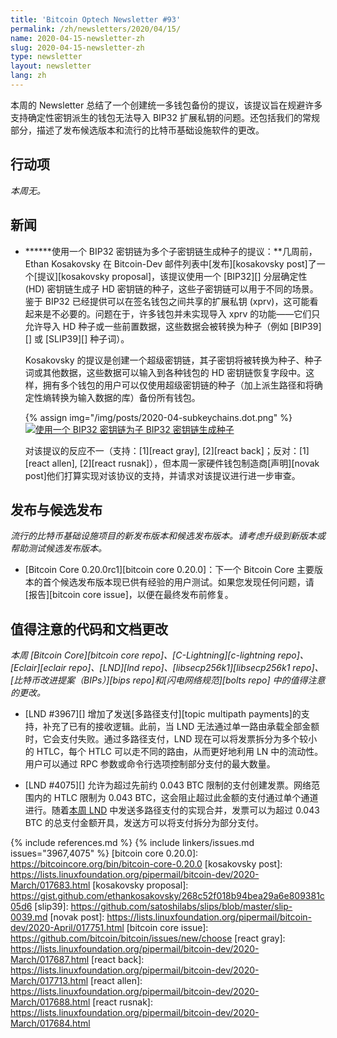 ```yaml
---
title: 'Bitcoin Optech Newsletter #93'
permalink: /zh/newsletters/2020/04/15/
name: 2020-04-15-newsletter-zh
slug: 2020-04-15-newsletter-zh
type: newsletter
layout: newsletter
lang: zh
---
```

本周的 Newsletter 总结了一个创建统一多钱包备份的提议，该提议旨在规避许多支持确定性密钥派生的钱包无法导入 BIP32 扩展私钥的问题。还包括我们的常规部分，描述了发布候选版本和流行的比特币基础设施软件的更改。

## 行动项

*本周无。*

## 新闻

- **<!--proposal-for-using-one-bip32-keychain-to-seed-multiple-child-keychains-->****使用一个 BIP32 密钥链为多个子密钥链生成种子的提议：**几周前，Ethan Kosakovsky 在 Bitcoin-Dev 邮件列表中[发布][kosakovsky post]了一个[提议][kosakovsky proposal]，该提议使用一个 [BIP32][] 分层确定性 (HD) 密钥链生成子 HD 密钥链的种子，这些子密钥链可以用于不同的场景。鉴于 BIP32 已经提供可以在签名钱包之间共享的扩展私钥 (xprv)，这可能看起来是不必要的。问题在于，许多钱包并未实现导入 xprv 的功能——它们只允许导入 HD 种子或一些前置数据，这些数据会被转换为种子（例如 [BIP39][] 或 [SLIP39][] 种子词）。

  Kosakovsky 的提议是创建一个超级密钥链，其子密钥将被转换为种子、种子词或其他数据，这些数据可以输入到各种钱包的 HD 密钥链恢复字段中。这样，拥有多个钱包的用户可以仅使用超级密钥链的种子（加上派生路径和将确定性熵转换为输入数据的库）备份所有钱包。

  {% assign img="/img/posts/2020-04-subkeychains.dot.png" %}
  [![使用一个 BIP32 密钥链为子 BIP32 密钥链生成种子]({{img}})]({{img}})

  对该提议的反应不一（支持：[1][react gray], [2][react back]；反对：[1][react allen], [2][react rusnak]），但本周一家硬件钱包制造商[声明][novak post]他们打算实现对该协议的支持，并请求对该提议进行进一步审查。

## 发布与候选发布

*流行的比特币基础设施项目的新发布版本和候选发布版本。请考虑升级到新版本或帮助测试候选发布版本。*

- [Bitcoin Core 0.20.0rc1][bitcoin core 0.20.0]：下一个 Bitcoin Core 主要版本的首个候选发布版本现已供有经验的用户测试。如果您发现任何问题，请[报告][bitcoin core issue]，以便在最终发布前修复。

## 值得注意的代码和文档更改

*本周 [Bitcoin Core][bitcoin core repo]、[C-Lightning][c-lightning repo]、[Eclair][eclair repo]、[LND][lnd repo]、[libsecp256k1][libsecp256k1 repo]、[比特币改进提案（BIPs）][bips repo]和[闪电网络规范][bolts repo] 中的值得注意的更改。*

- [LND #3967][] 增加了发送[多路径支付][topic multipath payments]的支持，补充了已有的接收逻辑。此前，当 LND 无法通过单一路由承载全部金额时，它会支付失败。通过多路径支付，LND 现在可以将发票拆分为多个较小的 HTLC，每个 HTLC 可以走不同的路由，从而更好地利用 LN 中的流动性。用户可以通过 RPC 参数或命令行选项控制部分支付的最大数量。

- [LND #4075][] 允许为超过先前约 0.043 BTC 限制的支付创建发票。网络范围内的 HTLC 限制为 0.043 BTC，这会阻止超过此金额的支付通过单个通道进行。随着[本周 LND](lnd-3967) 中发送多路径支付的实现合并，发票可以为超过 0.043 BTC 的总支付金额开具，发送方可以将支付拆分为部分支付。

{% include references.md %}
{% include linkers/issues.md issues="3967,4075" %}
[bitcoin core 0.20.0]: https://bitcoincore.org/bin/bitcoin-core-0.20.0
[kosakovsky post]: https://lists.linuxfoundation.org/pipermail/bitcoin-dev/2020-March/017683.html
[kosakovsky proposal]: https://gist.github.com/ethankosakovsky/268c52f018b94bea29a6e809381c05d6
[slip39]: https://github.com/satoshilabs/slips/blob/master/slip-0039.md
[novak post]: https://lists.linuxfoundation.org/pipermail/bitcoin-dev/2020-April/017751.html
[bitcoin core issue]: https://github.com/bitcoin/bitcoin/issues/new/choose
[react gray]: https://lists.linuxfoundation.org/pipermail/bitcoin-dev/2020-March/017687.html
[react back]: https://lists.linuxfoundation.org/pipermail/bitcoin-dev/2020-March/017713.html
[react allen]: https://lists.linuxfoundation.org/pipermail/bitcoin-dev/2020-March/017688.html
[react rusnak]: https://lists.linuxfoundation.org/pipermail/bitcoin-dev/2020-March/017684.html

